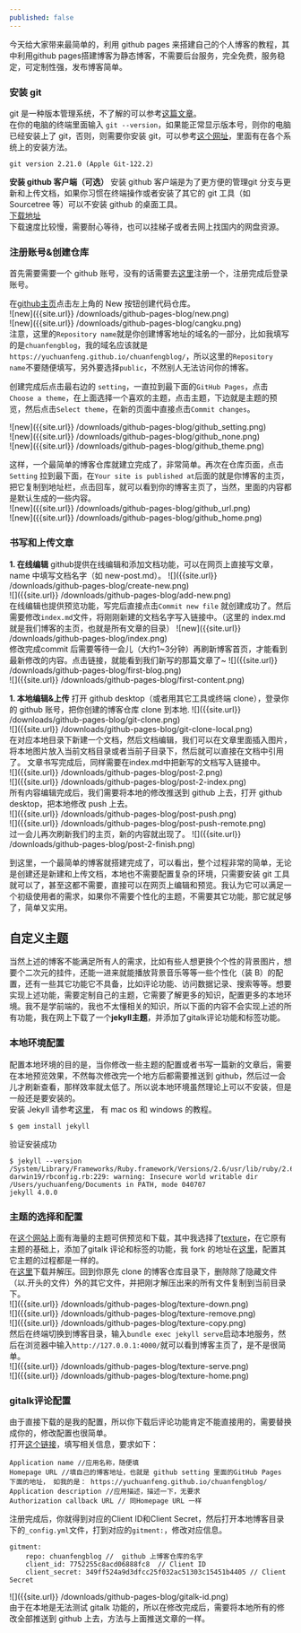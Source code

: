```yaml
---
published: false
---
```


今天给大家带来最简单的，利用 github pages 来搭建自己的个人博客的教程，其中利用github pages搭建博客为静态博客，不需要后台服务，完全免费，服务稳定，可定制性强，发布博客简单。
### 安装 git
git 是一种版本管理系统，不了解的可以参考[这篇文章](http://blog.a0z.me/2014/05/21/GitBeginning/)。  
在你的电脑的终端里面输入 `git --version`，如果能正常显示版本号，则你的电脑已经安装上了 git，否则，则需要你安装 git，可以参考[这个网址](https://git-scm.com/book/zh/v2/%E8%B5%B7%E6%AD%A5-%E5%AE%89%E8%A3%85-Git)，里面有在各个系统上的安装方法。
```
git version 2.21.0 (Apple Git-122.2)
```
**安装 github 客户端（可选）**
安装 github 客户端是为了更方便的管理git 分支与更新和上传文档，如果你习惯在终端操作或者安装了其它的 git 工具（如 Sourcetree 等）可以不安装 github 的桌面工具。  
[下载地址](https://desktop.github.com/)  
下载速度比较慢，需要耐心等待，也可以挂梯子或者去网上找国内的网盘资源。

### 注册账号&创建仓库
首先需要需要一个 github 账号，没有的话需要去[这里](https://github.com/login)注册一个，注册完成后登录账号。

在[github主页](https://github.com/)点击左上角的 New 按钮创建代码仓库。  
![new]({{site.url}} /downloads/github-pages-blog/new.png)  
![new]({{site.url}} /downloads/github-pages-blog/cangku.png)  
注意，这里的`Repository name`就是你创建博客地址的域名的一部分，比如我填写的是`chuanfengblog`，我的域名应该就是`https://yuchuanfeng.github.io/chuanfengblog/`，所以这里的`Repository name`不要随便填写，另外要选择`public`，不然别人无法访问你的博客。

创建完成后点击最右边的 `setting`，一直拉到最下面的`GitHub Pages`，点击`Choose a theme`，在上面选择一个喜欢的主题，点击主题，下边就是主题的预览，然后点击`Select theme`，在新的页面中直接点击`Commit changes`。

![new]({{site.url}} /downloads/github-pages-blog/github_setting.png)  
![new]({{site.url}} /downloads/github-pages-blog/github_none.png)  
![new]({{site.url}} /downloads/github-pages-blog/github_theme.png)  

这样，一个最简单的博客仓库就建立完成了，非常简单。再次在仓库页面，点击`Setting` 拉到最下面，在`Your site is published at`后面的就是你博客的主页，把它复制到地址栏，点击回车，就可以看到你的博客主页了，当然，里面的内容都是默认生成的一些内容。  
![new]({{site.url}} /downloads/github-pages-blog/github_url.png)  
![new]({{site.url}} /downloads/github-pages-blog/github_home.png)  

### 书写和上传文章
**1. 在线编辑**
github提供在线编辑和添加文档功能，可以在网页上直接写文章，name 中填写文档名字（如 new-post.md）。
![]({{site.url}} /downloads/github-pages-blog/create-new.png)  
![]({{site.url}} /downloads/github-pages-blog/add-new.png)  
在线编辑也提供预览功能，写完后直接点击`Commit new file` 就创建成功了。然后需要修改`index.md`文件，将刚刚新建的文档名字写入链接中。（这里的 index.md 就是我们博客的主页，也就是所有文章的目录）
![new]({{site.url}} /downloads/github-pages-blog/index.png)  
修改完成commit 后需要等待一会儿（大约1~3分钟）再刷新博客首页，才能看到最新修改的内容。点击链接，就能看到我们新写的那篇文章了~
![]({{site.url}} /downloads/github-pages-blog/first-blog.png)  
![]({{site.url}} /downloads/github-pages-blog/first-content.png)  

**1. 本地编辑&上传**
打开 github desktop（或者用其它工具或终端 clone），登录你的 github 账号，把你创建的博客仓库 clone 到本地.
![]({{site.url}} /downloads/github-pages-blog/git-clone.png)  
![]({{site.url}} /downloads/github-pages-blog/git-clone-local.png)  
在对应本地目录下新建一个文档，然后文档编辑，我们可以在文章里面插入图片，将本地图片放入当前文档目录或者当前子目录下，然后就可以直接在文档中引用了。
文章书写完成后，同样需要在index.md中把新写的文档写入链接中。  
![]({{site.url}} /downloads/github-pages-blog/post-2.png)  
![]({{site.url}} /downloads/github-pages-blog/post-2-index.png)  
所有内容编辑完成后，我们需要将本地的修改推送到 github 上去，打开 github desktop，把本地修改 push 上去。  
![]({{site.url}} /downloads/github-pages-blog/post-push.png)  
![]({{site.url}} /downloads/github-pages-blog/post-push-remote.png)  
过一会儿再次刷新我们的主页，新的内容就出现了。
![]({{site.url}} /downloads/github-pages-blog/post-2-finish.png)  

到这里，一个最简单的博客就搭建完成了，可以看出，整个过程非常的简单，无论是创建还是新建和上传文档，本地也不需要配置复杂的环境，只需要安装 git 工具就可以了，甚至这都不需要，直接可以在网页上编辑和预览。我认为它可以满足一个初级使用者的需求，如果你不需要个性化的主题，不需要其它功能，那它就足够了，简单又实用。  

## 自定义主题
当然上述的博客不能满足所有人的需求，比如有些人想更换个个性的背景图片，想要个二次元的挂件，还能一进来就能播放背景音乐等等一些个性化（装 B）的配置，还有一些其它功能它不具备，比如评论功能、访问数据记录、搜索等等。想要实现上述功能，需要定制自己的主题，它需要了解更多的知识，配置更多的本地环境。我不是学前端的，我也不太懂相关的知识，所以下面的内容不会实现上述的所有功能，我在网上下载了一个**jekyll主题**，并添加了gitalk评论功能和标签功能。

### 本地环境配置
配置本地环境的目的是，当你修改一些主题的配置或者书写一篇新的文章后，需要在本地预览效果，不然每次修改完一个地方后都需要推送到 github，然后过一会儿才刷新查看，那样效率就太低了。所以说本地环境虽然理论上可以不安装，但是一般还是要安装的。  
安装 JekyII 请参考[这里](http://jekyllcn.com/docs/installation/)， 有 mac os 和 windows 的教程。
```
$ gem install jekyll
```
验证安装成功  
```
$ jekyll --version
/System/Library/Frameworks/Ruby.framework/Versions/2.6/usr/lib/ruby/2.6.0/universal-darwin19/rbconfig.rb:229: warning: Insecure world writable dir /Users/yuchuanfeng/Documents in PATH, mode 040707
jekyll 4.0.0
```
### 主题的选择和配置
在[这个网站](http://jekyllthemes.org/)上面有海量的主题可供预览和下载，其中我选择了[texture](https://github.com/thelehhman/texture)，在它原有主题的基础上，添加了gitalk 评论和标签的功能，我 fork 的地址在[这里](https://github.com/yuchuanfeng/texture)，配置其它主题的过程都是一样的。  
在[这里](https://github.com/yuchuanfeng/texture)下载并解压。回到你原先 clone 的博客仓库目录下，删除除了隐藏文件（以.开头的文件）外的其它文件，并把刚才解压出来的所有文件复制到当前目录下。  
![]({{site.url}} /downloads/github-pages-blog/texture-down.png)  
![]({{site.url}} /downloads/github-pages-blog/texture-remove.png)  
![]({{site.url}} /downloads/github-pages-blog/texture-copy.png)  
然后在终端切换到博客目录，输入`bundle exec jekyll serve`启动本地服务，然后在浏览器中输入`http://127.0.0.1:4000/`就可以看到博客主页了，是不是很简单。  
![]({{site.url}} /downloads/github-pages-blog/texture-serve.png)  
![]({{site.url}} /downloads/github-pages-blog/texture-home.png)  

### gitalk评论配置
由于直接下载的是我的配置，所以你下载后评论功能肯定不能直接用的，需要替换成你的，修改配置也很简单。  
打开[这个链接](https://github.com/settings/applications/new)，填写相关信息，要求如下：
```
Application name //应用名称，随便填
Homepage URL //填自己的博客地址，也就是 github setting 里面的GitHub Pages 下面的地址， 如我的是： https://yuchuanfeng.github.io/chuanfengblog/
Application description //应用描述，描述一下，无要求
Authorization callback URL // 同Homepage URL 一样
```
注册完成后，你就得到对应的Client ID和Client Secret，然后打开本地博客目录下的`_config.yml`文件，打到对应的`gitment:`，修改对应信息。  
```
gitment:
    repo: chuanfengblog //  github 上博客仓库的名字
    client_id: 7752255c8acd06888fc8  // Client ID
    client_secret: 349ff524a9d3dfcc25f032ac51303c15451b4405 // Client Secret

```  
![]({{site.url}} /downloads/github-pages-blog/gitalk-id.png)  
由于在本地是无法测试 gitalk 功能的，所以在修改完成后，需要将本地所有的修改全部推送到 github 上去，方法与上面推送文章的一样。
